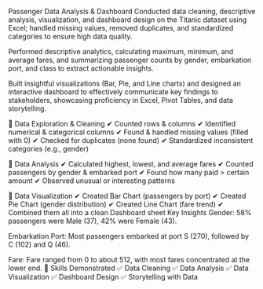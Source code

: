 Passenger Data Analysis & Dashboard
Conducted data cleaning, descriptive analysis, visualization, and dashboard design on the Titanic dataset using Excel; handled missing values, removed duplicates, and standardized categories to ensure high data quality.

Performed descriptive analytics, calculating maximum, minimum, and average fares, and summarizing passenger counts by gender, embarkation port, and class to extract actionable insights.

Built insightful visualizations (Bar, Pie, and Line charts) and designed an interactive dashboard to effectively communicate key findings to stakeholders, showcasing proficiency in Excel, Pivot Tables, and data storytelling.


🔷 Data Exploration & Cleaning
✔ Counted rows & columns
✔ Identified numerical & categorical columns
✔ Found & handled missing values (filled with 0)
✔ Checked for duplicates (none found)
✔ Standardized inconsistent categories (e.g., gender)

🔷 Data Analysis
✔ Calculated highest, lowest, and average fares
✔ Counted passengers by gender & embarked port
✔ Found how many paid > certain amount
✔ Observed unusual or interesting patterns

🔷 Data Visualization
✔ Created Bar Chart (passengers by port)
✔ Created Pie Chart (gender distribution)
✔ Created Line Chart (fare trend)
✔ Combined them all into a clean Dashboard sheet
Key Insights
Gender: 58% passengers were Male (37), 42% were Female (43).

Embarkation Port: Most passengers embarked at port S (270), followed by C (102) and Q (46).

Fare: Fare ranged from 0 to about 512, with most fares concentrated at the lower end.
🔷 Skills Demonstrated
✅ Data Cleaning
✅ Data Analysis
✅ Data Visualization
✅ Dashboard Design
✅ Storytelling with Data


